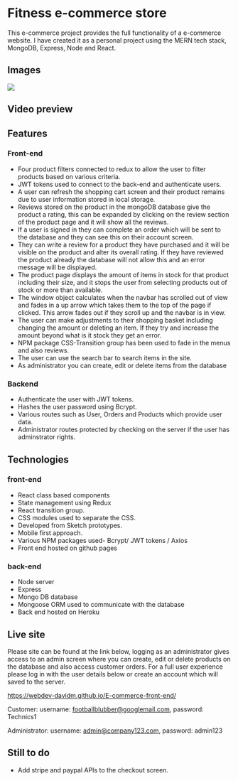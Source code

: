 # Fitness e-commerce store

This e-commerce project provides the full functionality of a e-commerce website. I have created it as a personal project using the MERN tech stack, MongoDB, Express, Node and React.

## Images

![](./todo-app.jpg)

## Video preview

## Features

### Front-end

- Four product filters connected to redux to allow the user to filter products based on various criteria.
- JWT tokens used to connect to the back-end and authenticate users.
- A user can refresh the shopping cart screen and their product remains due to user information stored in local storage.
- Reviews stored on the product in the mongoDB database give the product a rating, this can be expanded by clicking on the review section of the product page and it will show all the reviews.
- If a user is signed in they can complete an order which will be sent to the database and they can see this on their account screen.
- They can write a review for a product they have purchased and it will be visible on the product and alter its overall rating. If they have reviewed the product already the database will not allow this and an error message will be displayed.
- The product page displays the amount of items in stock for that product including their size, and it stops the user from selecting products out of stock or more than available.
- The window object calculates when the navbar has scrolled out of view and fades in a up arrow which takes them to the top of the page if clicked. This arrow fades out if they scroll up and the navbar is in view.
- The user can make adjustments to their shopping basket including changing the amount or deleting an item. If they try and increase the amount beyond what is it stock they get an error.
- NPM package CSS-Transition group has been used to fade in the menus and also reviews.
- The user can use the search bar to search items in the site.
- As administrator you can create, edit or delete items from the database

### Backend

- Authenticate the user with JWT tokens.
- Hashes the user password using Bcrypt.
- Various routes such as User, Orders and Products which provide user data.
- Administrator routes protected by checking on the server if the user has adminstrator rights.

## Technologies

### front-end

- React class based components
- State management using Redux  
- React transition group.   
- CSS modules used to separate the CSS.
- Developed from Sketch prototypes.
- Mobile first approach.
- Various NPM packages used- Bcrypt/ JWT tokens / Axios
- Front end hosted on github pages


### back-end

- Node server
- Express
- Mongo DB database
- Mongoose ORM used to communicate with the database
- Back end hosted on Heroku

## Live site

Please site can be found at the link below, logging as an administrator gives access to an admin screen where you can create, edit or delete products on the database and also access customer orders. For a full user experience please log in with the user details below or create an account which will saved to the server.

https://webdev-davidm.github.io/E-commerce-front-end/

Customer: username: footballblubber@googlemail.com, password: Technics1

Administrator: username: admin@company123.com, password: admin123

## Still to do

- Add stripe and paypal APIs to the checkout screen.




